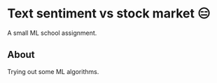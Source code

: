 # Text sentiment vs stock market :expressionless:

A small ML school assignment.

## About

Trying out some ML algorithms.

